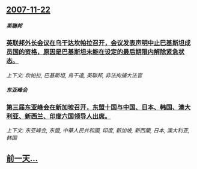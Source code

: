 ## [2007-11-22](/news/2007/11/22/index.md)

##### 英聯邦
### [英联邦外长会议在乌干达坎帕拉召开，会议发表声明中止巴基斯坦成员国的资格，原因是巴基斯坦未能在设定的最后期限内解除紧急状态。](/news/2007/11/22/英联邦外长会议在乌干达坎帕拉召开-会议发表声明中止巴基斯坦成员国的资格-原因是巴基斯坦未能在设定的最后期限内解除紧急状态.md)
_上下文: 坎帕拉, 巴基斯坦, 烏干達, 英聯邦, 非法拘捕大法官_

##### 东亚峰会
### [第三届东亚峰会在新加坡召开，东盟十国与中国、日本、韩国、澳大利亚、新西兰、印度六国领导人出席。](/news/2007/11/22/第三届东亚峰会在新加坡召开-东盟十国与中国-日本-韩国-澳大利亚-新西兰-印度六国领导人出席.md)
_上下文: 东亚峰会, 东盟, 中華人民共和國, 印度, 新加坡, 新西蘭, 日本, 澳大利亚, 韩国_

## [前一天...](/news/2007/11/21/index.md)

